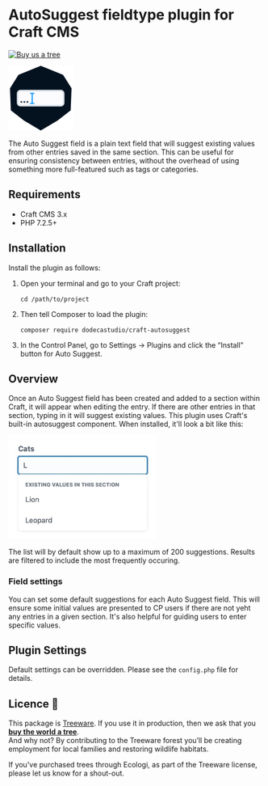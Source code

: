 # AutoSuggest fieldtype plugin for Craft CMS

[![Buy us a tree](https://img.shields.io/badge/Treeware-%F0%9F%8C%B3-lightgreen)](https://plant.treeware.earth/dodecastudio/craft-autosuggest)

<img src="src/icon.svg" width="128" height="128" />

The Auto Suggest field is a plain text field that will suggest existing values from other entries saved in the same section. This can be useful for ensuring consistency between entries, without the overhead of using something more full-featured such as tags or categories.

## Requirements

- Craft CMS 3.x
- PHP 7.2.5+

## Installation

Install the plugin as follows:

1.  Open your terminal and go to your Craft project:

        cd /path/to/project

2.  Then tell Composer to load the plugin:

        composer require dodecastudio/craft-autosuggest

3.  In the Control Panel, go to Settings → Plugins and click the “Install” button for Auto Suggest.

## Overview

Once an Auto Suggest field has been created and added to a section within Craft, it will appear when editing the entry. If there are other entries in that section, typing in it will suggest existing values. This plugin uses Craft's built-in autosuggest component. When installed, it'll look a bit like this:

<img src="resources/img/preview.jpg" width="294" height="205" />

The list will by default show up to a maximum of 200 suggestions. Results are filtered to include the most frequently occuring.

### Field settings

You can set some default suggestions for each Auto Suggest field. This will ensure some initial values are presented to CP users if there are not yeht any entries in a given section. It's also helpful for guiding users to enter specific values.

## Plugin Settings

Default settings can be overridden. Please see the `config.php` file for details.

## Licence 🌳

This package is [Treeware](https://treeware.earth). If you use it in production, then we ask that you [**buy the world a tree**](https://plant.treeware.earth/dodecastudio/craft-autosuggest/).  
And why not? By contributing to the Treeware forest you’ll be creating employment for local families and restoring wildlife habitats.

If you've purchased trees through Ecologi, as part of the Treeware license, please let us know for a shout-out.
